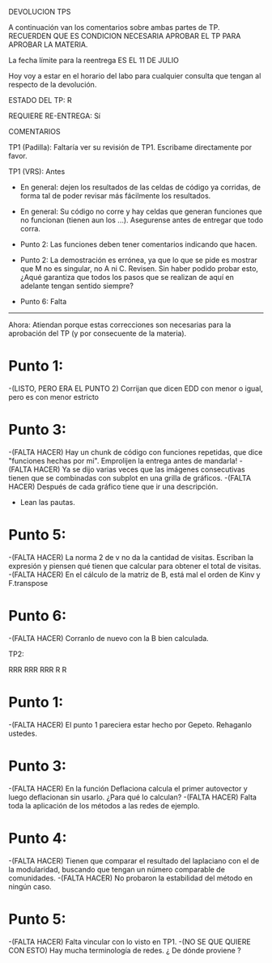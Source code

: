 DEVOLUCION TPS

A continuación van los comentarios sobre ambas partes de TP. 
RECUERDEN QUE ES CONDICION NECESARIA APROBAR EL TP PARA APROBAR LA MATERIA.

La fecha límite para la reentrega ES EL 11 DE JULIO

Hoy voy a estar en el horario del labo para cualquier consulta que tengan al respecto de la devolución.

ESTADO DEL TP: R

REQUIERE RE-ENTREGA: Sí

COMENTARIOS

TP1 (Padilla): Faltaría ver su revisión de TP1. Escribame directamente por favor.

TP1 (VRS):
Antes
- En general: dejen los resultados de las celdas de código ya corridas, de forma tal de poder revisar más fácilmente los resultados.

- En general: Su código no corre y hay celdas que generan funciones que no funcionan (tienen aun los ...). Asegurense antes de entregar que todo corra.

- Punto 2: Las funciones deben tener comentarios indicando que hacen.

- Punto 2: La demostración es errónea, ya que lo que se pide es mostrar que M no es singular, no A ni C. Revisen. Sin haber podido probar esto, ¿Aqué garantiza que todos los pasos que se realizan de aquí en adelante tengan sentido siempre?

- Punto 6: Falta

-----------------------------------------------------------------------------------------------------------------------

Ahora: Atiendan porque estas correcciones son necesarias para la aprobación del TP (y por consecuente de la materia).

# Punto 1:
-(LISTO, PERO ERA EL PUNTO 2) Corrijan que dicen EDD con menor o igual, pero es con menor estricto

# Punto 3:
-(FALTA HACER) Hay un chunk de código con funciones repetidas, que dice "funciones hechas por mi". Emprolijen la entrega antes de mandarla!
-(FALTA HACER) Ya se dijo varias veces que las imágenes consecutivas tienen que se combinadas con subplot en una grilla de gráficos.
-(FALTA HACER) Después de cada gráfico tiene que ir una descripción.
- Lean las pautas.

# Punto 5:
-(FALTA HACER) La norma 2 de v no da la cantidad de visitas. Escriban la expresión y piensen qué tienen que calcular para obtener el total de visitas.
-(FALTA HACER) En el cálculo de la matriz de B, está mal el orden de Kinv y F.transpose

# Punto 6:
-(FALTA HACER) Corranlo de nuevo con la B bien calculada.

TP2:

RRR RRR RRR R R

# Punto 1:
-(FALTA HACER) El punto 1 pareciera estar hecho por Gepeto. Rehaganlo ustedes.

# Punto 3:
-(FALTA HACER) En la función Deflaciona calcula el primer autovector y luego deflacionan sin usarlo. ¿Para qué lo calculan?
-(FALTA HACER) Falta toda la aplicación de los métodos a las redes de ejemplo.

# Punto 4:
-(FALTA HACER) Tienen que comparar el resultado del laplaciano con el de la modularidad, buscando que tengan un número comparable de comunidades.
-(FALTA HACER) No probaron la estabilidad del método en ningún caso.

# Punto 5:
-(FALTA HACER) Falta vincular con lo visto en TP1.
-(NO SE QUE QUIERE CON ESTO) Hay mucha terminología de redes. ¿ De dónde proviene ?